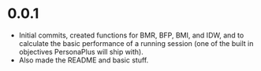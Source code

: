 # 0.0.1

- Initial commits, created functions for BMR, BFP, BMI, and IDW, and to calculate the basic performance of a running session (one of the built in objectives PersonaPlus will ship with).
- Also made the README and basic stuff.
